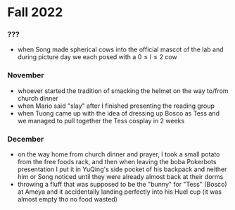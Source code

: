 # Fall 2022
### ???
- when Song made spherical cows into the official mascot of the lab and during picture day we each posed with a $0 \leq l \leq 2$ cow

### November
- whoever started the tradition of smacking the helmet on the way to/from church dinner
- when Mario said "slay" after I finished presenting the reading group
- when Tuong came up with the idea of dressing up Bosco as Tess and we managed to pull together the Tess cosplay in 2 weeks
### December 
- on the way home from church dinner and prayer, I took a small potato from the free foods rack, and then when leaving the boba Pokerbots presentation I put it in YuQing's side pocket of his backpack and neither him or Song noticed until they were already almost back at their dorms
- throwing a fluff that was supposed to be the "bunny" for "Tess" (Bosco) at Ameya and it accidentally landing perfectly into his Huel cup (it was almost empty tho no food wasted)
